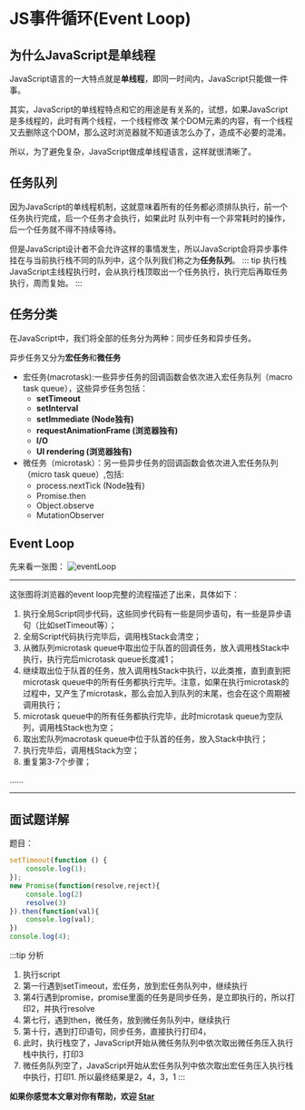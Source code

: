 # JS事件循环(Event Loop)

## 为什么JavaScript是单线程
JavaScript语言的一大特点就是**单线程**，即同一时间内，JavaScript只能做一件事。

其实，JavaScript的单线程特点和它的用途是有关系的，试想，如果JavaScript是多线程的，此时有两个线程，一个线程修改
某个DOM元素的内容，有一个线程又去删除这个DOM，那么这时浏览器就不知道该怎么办了，造成不必要的混淆。

所以，为了避免复杂，JavaScript做成单线程语言，这样就很清晰了。

## 任务队列
因为JavaScript的单线程机制，这就意味着所有的任务都必须排队执行，前一个任务执行完成，后一个任务才会执行，如果此时
队列中有一个非常耗时的操作，后一个任务就不得不持续等待。

但是JavaScript设计者不会允许这样的事情发生，所以JavaScript会将异步事件挂在与当前执行栈不同的队列中，这个队列我们称之为**任务队列**。
::: tip 执行栈
JavaScript主线程执行时，会从执行栈顶取出一个任务执行，执行完后再取任务执行，周而复始。
:::

## 任务分类
在JavaScript中，我们将全部的任务分为两种：同步任务和异步任务。

异步任务又分为**宏任务**和**微任务**
* 宏任务(macrotask):一些异步任务的回调函数会依次进入宏任务队列（macro task queue），这些异步任务包括：
    * **setTimeout**
    * **setInterval**
    * **setImmediate (Node独有)**
    * **requestAnimationFrame (浏览器独有)**
    * **I/O**
    * **UI rendering (浏览器独有)**
* 微任务（microtask）：另一些异步任务的回调函数会依次进入宏任务队列（micro task queue）,包括:
    * process.nextTick (Node独有)
    * Promise.then
    * Object.observe
    * MutationObserver

## Event Loop
先来看一张图：
![eventLoop](~@Front/JS/image/eventLoop.png)

***
这张图将浏览器的event loop完整的流程描述了出来，具体如下：

1. 执行全局Script同步代码，这些同步代码有一些是同步语句，有一些是异步语句（比如setTimeout等）；
2. 全局Script代码执行完毕后，调用栈Stack会清空；
3. 从微队列microtask queue中取出位于队首的回调任务，放入调用栈Stack中执行，执行完后microtask queue长度减1；
4. 继续取出位于队首的任务，放入调用栈Stack中执行，以此类推，直到直到把microtask queue中的所有任务都执行完毕。注意，如果在执行microtask的过程中，又产生了microtask，那么会加入到队列的末尾，也会在这个周期被调用执行；
5. microtask queue中的所有任务都执行完毕，此时microtask queue为空队列，调用栈Stack也为空；
6. 取出宏队列macrotask queue中位于队首的任务，放入Stack中执行；
7. 执行完毕后，调用栈Stack为空；
8. 重复第3-7个步骤；

......
***

## 面试题详解
题目：
```js
setTimeout(function () {
    console.log(1);
});
new Promise(function(resolve,reject){
    console.log(2)
    resolve(3)
}).then(function(val){
    console.log(val);
})
console.log(4);
```
:::tip 分析
1. 执行script
2. 第一行遇到setTimeout，宏任务，放到宏任务队列中，继续执行
3. 第4行遇到promise，promise里面的任务是同步任务，是立即执行的，所以打印2，并执行resolve
4. 第七行，遇到then，微任务，放到微任务队列中，继续执行
5. 第十行，遇到打印语句，同步任务，直接执行打印4，
6. 此时，执行栈空了，JavaScript开始从微任务队列中依次取出微任务压入执行栈中执行，打印3
7. 微任务队列空了，JavaScript开始从宏任务队列中依次取出宏任务压入执行栈中执行，打印1.
所以最终结果是2，4，3，1
:::

**如果你感觉本文章对你有帮助，欢迎 [Star](https://github.com/winteroo/myblog)**


